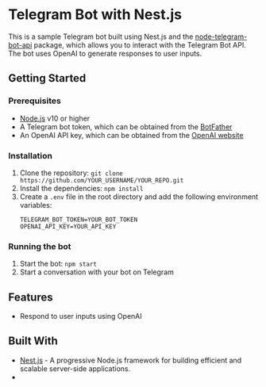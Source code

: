 # Telegram Bot with Nest.js

This is a sample Telegram bot built using Nest.js and the [node-telegram-bot-api](https://github.com/yagop/node-telegram-bot-api) package, which allows you to interact with the Telegram Bot API. The bot uses OpenAI to generate responses to user inputs.

## Getting Started

### Prerequisites

- [Node.js](https://nodejs.org/) v10 or higher
- A Telegram bot token, which can be obtained from the [BotFather](https://t.me/BotFather)
- An OpenAI API key, which can be obtained from the [OpenAI website](https://openai.com/api/signup/)

### Installation

1. Clone the repository: `git clone https://github.com/YOUR_USERNAME/YOUR_REPO.git`
2. Install the dependencies: `npm install`
3. Create a `.env` file in the root directory and add the following environment variables:
    ```
    TELEGRAM_BOT_TOKEN=YOUR_BOT_TOKEN
    OPENAI_API_KEY=YOUR_API_KEY
    ```

### Running the bot

1. Start the bot: `npm start`
2. Start a conversation with your bot on Telegram

## Features

- Respond to user inputs using OpenAI

## Built With

- [Nest.js](https://nestjs.com/) - A progressive Node.js framework for building efficient and scalable server-side applications.
-
